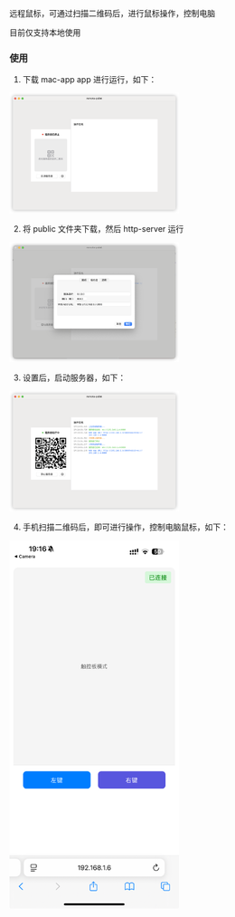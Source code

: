 远程鼠标，可通过扫描二维码后，进行鼠标操作，控制电脑

目前仅支持本地使用

### 使用
1. 下载 mac-app app 进行运行，如下：

<img src="./assets/init.png" width="300" alt="初始化">


2. 将 public 文件夹下载，然后 http-server 运行
<img src="./assets/set.png" width="300" alt="设置">

3. 设置后，启动服务器，如下：
<img src="./assets/link.png" width="300" alt="连接">

4. 手机扫描二维码后，即可进行操作，控制电脑鼠标，如下：
<img src="./assets/phone.png" width="300" alt="手机扫描后">
